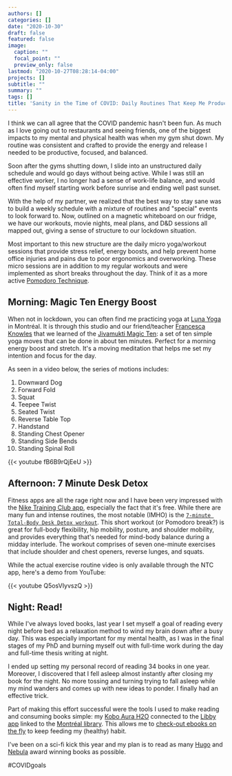 ```yaml
---
authors: []
categories: []
date: "2020-10-30"
draft: false
featured: false
image:
  caption: ""
  focal_point: ""
  preview_only: false
lastmod: "2020-10-27T08:28:14-04:00"
projects: []
subtitle: ""
summary: ""
tags: []
title: 'Sanity in the Time of COVID: Daily Routines That Keep Me Productive and Focused'
---
```


I think we can all agree that the COVID pandemic hasn't been fun.
As much as I love going out to restaurants and seeing friends, one of the biggest impacts to my mental and physical health was when my gym shut down.
My routine was consistent and crafted to provide the energy and release I needed to be productive, focused, and balanced.

Soon after the gyms shutting down, I slide into an unstructured daily schedule and would go days without being active.
While I was still an effective worker, I no longer had a sense of work-life balance, and would often find myself starting work before sunrise and ending well past sunset.

With the help of my partner, we realized that the best way to stay sane was to build a weekly schedule with a mixture of routines and "special" events to look forward to.
Now, outlined on a magnetic whiteboard on our fridge, we have our workouts, movie nights, meal plans, and D&D sessions all mapped out, giving a sense of structure to our lockdown situation.

Most important to this new structure are the daily micro yoga/workout sessions that provide stress relief, energy boosts, and help prevent home office injuries and pains due to poor ergonomics and overworking.
These micro sessions are in addition to my regular workouts and were implemented as short breaks throughout the day.
Think of it as a more active [Pomodoro Technique](https://en.wikipedia.org/wiki/Pomodoro_Technique).

## Morning: Magic Ten Energy Boost

When not in lockdown, you can often find me practicing yoga at [Luna Yoga](https://www.lunayoga.ca/) in Montréal.
It is through this studio and our friend/teacher [Francesca Knowles](https://www.instagram.com/frankie.knowles/) that we learned of the [Jivamukti Magic Ten](https://jivamuktiyoga.com/jivamukti-magic-ten/): a set of ten simple yoga moves that can be done in about ten minutes.
Perfect for a morning energy boost and stretch.
It's a moving meditation that helps me set my intention and focus for the day.

As seen in a video below, the series of motions includes:

1. Downward Dog
2. Forward Fold
3. Squat
4. Teepee Twist
5. Seated Twist
6. Reverse Table Top
7. Handstand
8. Standing Chest Opener
9. Standing Side Bends
10. Standing Spinal Roll

{{< youtube fB6B9rQjEeU >}}

## Afternoon: 7 Minute Desk Detox

Fitness apps are all the rage right now and I have been very impressed with the [Nike Training Club app](https://www.nike.com/ca/ntc-app), especially the fact that it's free.
While there are many fun and intense routines, the most notable (IMHO) is the [`7-minute Total-Body Desk Detox workout`](https://ntc-go.nike.com/f/alcX0lgY).
This short workout (or Pomodoro break?) is great for full-body flexibility, hip mobility, posture, and shoulder mobility, and provides everything that's needed for mind-body balance during a midday interlude.
The workout comprises of seven one-minute exercises that include shoulder and chest openers, reverse lunges, and squats.

While the actual exercise routine video is only available through the NTC app, here's a demo from YouTube:

{{< youtube Q5osVIyvszQ >}}

## Night: Read!

While I've always loved books, last year I set myself a goal of reading every night before bed as a relaxation method to wind my brain down after a busy day.
This was especially important for my mental health, as I was in the final stages of my PhD and burning myself out with full-time work during the day and full-time thesis writing at night.

I ended up setting my personal record of reading 34 books in one year.
Moreover, I discovered that I fell asleep almost instantly after closing my book for the night.
No more tossing and turning trying to fall asleep while my mind wanders and comes up with new ideas to ponder.
I finally had an effective trick.

Part of making this effort successful were the tools I used to make reading and consuming books simple: my [Kobo Aura H2O](https://us.kobobooks.com/products/kobo-aura-h2o-edition-2) connected to the [Libby app](https://www.overdrive.com/apps/libby/) linked to the [Montréal library](https://bibliomontreal.com/).
This allows me to [check-out ebooks on the fly](https://bibliomontreal.overdrive.com/) to keep feeding my (healthy) habit.

I've been on a sci-fi kick this year and my plan is to read as many [Hugo](https://en.wikipedia.org/wiki/Hugo_Award) and [Nebula](https://en.wikipedia.org/wiki/Nebula_Award) award winning books as possible.

#COVIDgoals
